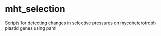 # mht_selection
Scripts for detecting changes in selective pressures on mycoheterotroph plastid genes using paml
